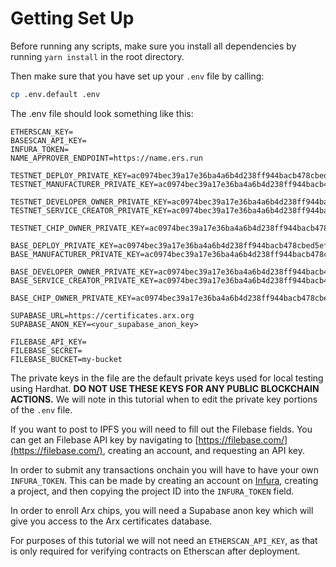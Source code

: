 # Getting Set Up

Before running any scripts, make sure you install all dependencies by running `yarn install` in the root directory.

Then make sure that you have set up your `.env` file by calling:
```bash
cp .env.default .env
```
The .env file should look something like this:

```
ETHERSCAN_KEY=
BASESCAN_API_KEY=
INFURA_TOKEN=
NAME_APPROVER_ENDPOINT=https://name.ers.run

TESTNET_DEPLOY_PRIVATE_KEY=ac0974bec39a17e36ba4a6b4d238ff944bacb478cbed5efcae784d7bf4f2ff80
TESTNET_MANUFACTURER_PRIVATE_KEY=ac0974bec39a17e36ba4a6b4d238ff944bacb478cbed5efcae784d7bf4f2ff80

TESTNET_DEVELOPER_OWNER_PRIVATE_KEY=ac0974bec39a17e36ba4a6b4d238ff944bacb478cbed5efcae784d7bf4f2ff80
TESTNET_SERVICE_CREATOR_PRIVATE_KEY=ac0974bec39a17e36ba4a6b4d238ff944bacb478cbed5efcae784d7bf4f2ff80

TESTNET_CHIP_OWNER_PRIVATE_KEY=ac0974bec39a17e36ba4a6b4d238ff944bacb478cbed5efcae784d7bf4f2ff80

BASE_DEPLOY_PRIVATE_KEY=ac0974bec39a17e36ba4a6b4d238ff944bacb478cbed5efcae784d7bf4f2ff80
BASE_MANUFACTURER_PRIVATE_KEY=ac0974bec39a17e36ba4a6b4d238ff944bacb478cbed5efcae784d7bf4f2ff80

BASE_DEVELOPER_OWNER_PRIVATE_KEY=ac0974bec39a17e36ba4a6b4d238ff944bacb478cbed5efcae784d7bf4f2ff80
BASE_SERVICE_CREATOR_PRIVATE_KEY=ac0974bec39a17e36ba4a6b4d238ff944bacb478cbed5efcae784d7bf4f2ff80

BASE_CHIP_OWNER_PRIVATE_KEY=ac0974bec39a17e36ba4a6b4d238ff944bacb478cbed5efcae784d7bf4f2ff80

SUPABASE_URL=https://certificates.arx.org
SUPABASE_ANON_KEY=<your_supabase_anon_key>

FILEBASE_API_KEY=
FILEBASE_SECRET=
FILEBASE_BUCKET=my-bucket
```
The private keys in the file are the default private keys used for local testing using Hardhat. __DO NOT USE THESE KEYS FOR ANY PUBLIC BLOCKCHAIN ACTIONS.__ We will note in this tutorial when to edit the private key portions of the `.env` file.

If you want to post to IPFS you will need to fill out the Filebase fields. You can get an Filebase API key by navigating to [https://filebase.com/](https://filebase.com/), creating an account, and requesting an API key.

In order to submit any transactions onchain you will have to have your own `INFURA_TOKEN`. This can be made by creating an account on [Infura](https://infura.io/), creating a project, and then copying the project ID into the `INFURA_TOKEN` field.

In order to enroll Arx chips, you will need a Supabase anon key which will give you access to the Arx certificates database.

For purposes of this tutorial we will not need an `ETHERSCAN_API_KEY`, as that is only required for verifying contracts on Etherscan after deployment.

